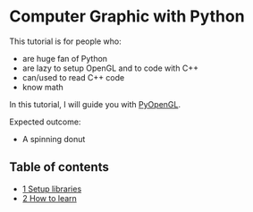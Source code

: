 # Computer Graphic with Python

This tutorial is for people who:
- are huge fan of Python
- are lazy to setup OpenGL and to code with C++
- can/used to read C++ code
- know math

In this tutorial, I will guide you with [PyOpenGL](http://pyopengl.sourceforge.net/). 

Expected outcome:
- A spinning donut

## Table of contents

- [1 Setup libraries](1_setup_libraries.md)
- [2 How to learn](2_how_to_learn.md)